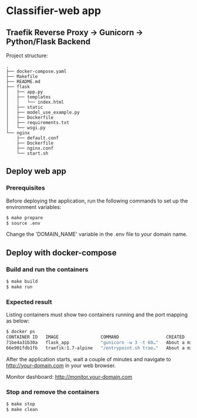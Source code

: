 # Classifier-web app

## Traefik Reverse Proxy -> Gunicorn -> Python/Flask Backend

Project structure:

```text
.
├── docker-compose.yaml
├── Makefile
├── README.md
├── flask
│   ├── app.py
│   ├── templates
│   │   └── index.html
│   ├── static
│   ├── model_use_example.py
│   ├── Dockerfile
│   ├── requirements.txt
│   └── wsgi.py
└── nginx
    ├── default.conf
    ├── Dockerfile
    ├── nginx.conf
    └── start.sh
```

## Deploy web app

### Prerequisites

Before deploying the application, run the following commands to set up the environment variables:

```bash
$ make prepare
$ source .env
```
Change the 'DOMAIN_NAME' variable in the .env file to your domain name.

## Deploy with docker-compose
### Build and run the containers
```bash
$ make build
$ make run
```

### Expected result

Listing containers must show two containers running and the port mapping as below:

```bash
$ docker ps
CONTAINER ID   IMAGE                COMMAND                  CREATED              STATUS              PORTS                                                                      NAMES
71be4a31b30a   flask_app            "gunicorn -w 3 -t 60…"   About a minute ago   Up About a minute   5000/tcp                                                                   classifier-web-flask-1
66e901fdb1fb   traefik:1.7-alpine   "/entrypoint.sh trae…"   About a minute ago   Up About a minute   0.0.0.0:80->80/tcp, :::80->80/tcp, 0.0.0.0:443->443/tcp, :::443->443/tcp   classifier-web-traefik-1
```

After the application starts, wait a couple of minutes and navigate to http://your-domain.com in your web browser.

Monitor dashboard: http://monitor.your-domain.com


### Stop and remove the containers

```bash
$ make stop
$ make clean
```
